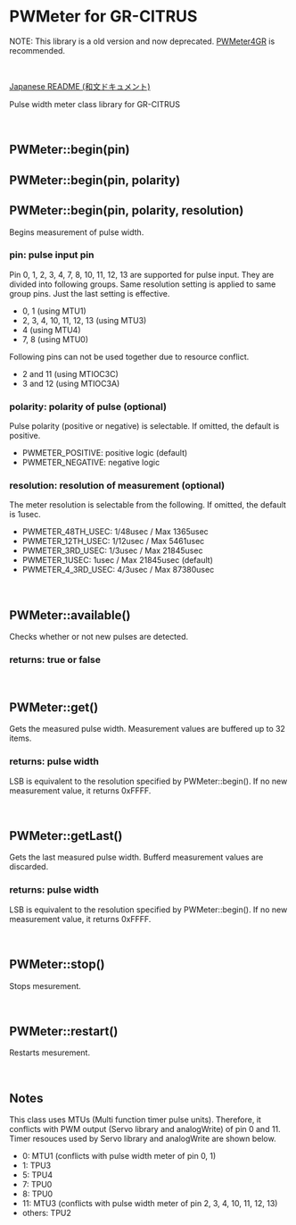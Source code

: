 # PWMeter for GR-CITRUS

NOTE: This library is a old version and now deprecated. [PWMeter4GR](https://github.com/lipoyang/PWMeter4GR) is recommended.

<br>

[Japanese README (和文ドキュメント)](README-ja.md)

Pulse width meter class library for GR-CITRUS

<br>

## PWMeter::begin(pin)
## PWMeter::begin(pin, polarity)
## PWMeter::begin(pin, polarity, resolution)
Begins measurement of pulse width.

### pin: pulse input pin
Pin 0, 1, 2, 3, 4, 7, 8, 10, 11, 12, 13 are supported for pulse input. They are divided into following groups. Same resolution setting is applied to same group pins. Just the last setting is effective.

- 0, 1 (using MTU1)
- 2, 3, 4, 10, 11, 12, 13 (using MTU3)
- 4 (using MTU4)
- 7, 8  (using MTU0)

Following pins can not be used together due to resource conflict.

- 2 and 11 (using MTIOC3C)
- 3 and 12 (using MTIOC3A)

### polarity: polarity of pulse (optional)
Pulse polarity (positive or negative) is selectable. If omitted, the default is positive.
- PWMETER_POSITIVE: positive logic (default)
- PWMETER_NEGATIVE: negative logic

### resolution: resolution of measurement (optional)
The meter resolution is selectable from the following. If omitted, the default is 1usec.

- PWMETER_48TH_USEC: 1/48usec / Max  1365usec
- PWMETER_12TH_USEC: 1/12usec / Max  5461usec
- PWMETER_3RD_USEC: 1/3usec / Max 21845usec
- PWMETER_1USEC: 1usec / Max 21845usec (default)
- PWMETER_4_3RD_USEC: 4/3usec / Max 87380usec

<br>

## PWMeter::available()
Checks whether or not new pulses are detected.

### returns: true or false

<br>

## PWMeter::get()
Gets the measured pulse width. Measurement values are buffered up to 32 items.

### returns: pulse width
LSB is equivalent to the resolution specified by PWMeter::begin(). If no new measurement value, it returns 0xFFFF.

<br>

## PWMeter::getLast()
Gets the last measured pulse width. Bufferd measurement values are discarded.

### returns: pulse width
LSB is equivalent to the resolution specified by PWMeter::begin(). If no new measurement value, it returns 0xFFFF.

<br>

## PWMeter::stop()

Stops mesurement.

<br>

## PWMeter::restart()

Restarts mesurement.

<br>

## Notes
This class uses MTUs (Multi function timer pulse units). Therefore, it conflicts with PWM output (Servo library and analogWrite) of pin 0 and 11. Timer resouces used by Servo library and analogWrite are shown below.
- 0: MTU1 (conflicts with pulse width meter of pin 0, 1)
- 1: TPU3
- 5: TPU4
- 7: TPU0
- 8: TPU0
- 11: MTU3 (conflicts with pulse width meter of pin 2, 3, 4, 10, 11, 12, 13)
- others: TPU2
